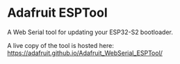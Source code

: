 # Adafruit ESPTool

A Web Serial tool for updating your ESP32-S2 bootloader.

A live copy of the tool is hosted here: https://adafruit.github.io/Adafruit_WebSerial_ESPTool/
